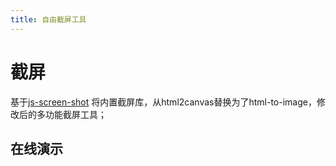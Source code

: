 ```yaml
---
title: 自由截屏工具
---
```


# 截屏

基于<a href="https://github.com/likaia/js-screen-shot" target="_blank">js-screen-shot</a> 将内置截屏库，从html2canvas替换为了html-to-image，修改后的多功能截屏工具；

## 在线演示

<code src="./screenshot"></code>
